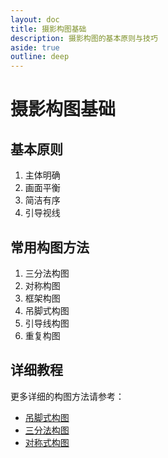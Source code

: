 ```yaml
---
layout: doc
title: 摄影构图基础
description: 摄影构图的基本原则与技巧
aside: true
outline: deep
---
```


# 摄影构图基础

## 基本原则

1. 主体明确
2. 画面平衡
3. 简洁有序
4. 引导视线

## 常用构图方法

1. 三分法构图
2. 对称构图
3. 框架构图
4. 吊脚式构图
5. 引导线构图
6. 重复构图

## 详细教程

更多详细的构图方法请参考：
- [吊脚式构图](./composition-dangling)
- [三分法构图](./composition-rule-of-thirds)
- [对称式构图](./composition-symmetry) 
